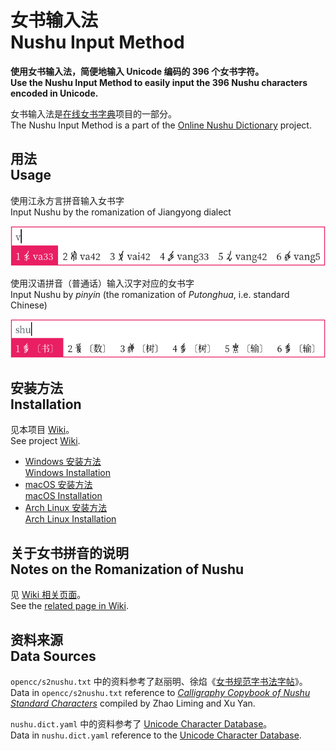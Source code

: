 # 女书输入法<br/>Nushu Input Method

**使用女书输入法，简便地输入 Unicode 编码的 396 个女书字符。<br/>Use the Nushu Input Method to easily input the 396 Nushu characters encoded in Unicode.**

女书输入法是[在线女书字典](https://nushuscript.org/)项目的一部分。<br/>The Nushu Input Method is a part of the [Online Nushu Dictionary](https://nushuscript.org/) project.

## 用法<br/>Usage

使用江永方言拼音输入女书字<br/>Input Nushu by the romanization of Jiangyong dialect

![](demo/demo.png)

使用汉语拼音（普通话）输入汉字对应的女书字<br/>Input Nushu by _pinyin_ (the romanization of _Putonghua_, i.e. standard Chinese)

![](demo/demo1.png)

## 安装方法<br/>Installation

见本项目 [Wiki](https://github.com/nushu-script/rime-nushu/wiki)。<br/>See project [Wiki](https://github.com/nushu-script/rime-nushu/wiki).

- [Windows 安装方法<br/>Windows Installation](https://github.com/nushu-script/rime-nushu/wiki/Windows-%E5%AE%89%E8%A3%85%E6%96%B9%E6%B3%95-%7C-Windows-Installation)
- [macOS 安装方法<br/>macOS Installation](https://github.com/nushu-script/rime-nushu/wiki/macOS-%E5%AE%89%E8%A3%85%E6%96%B9%E6%B3%95-%7C-macOS-Installation)
- [Arch Linux 安装方法<br/>Arch Linux Installation](https://github.com/nushu-script/rime-nushu/wiki/Arch-Linux-%E5%AE%89%E8%A3%85%E6%96%B9%E6%B3%95-%7C-Arch-Linux-Installation)

## 关于女书拼音的说明<br/>Notes on the Romanization of Nushu

见 [Wiki 相关页面](https://github.com/nushu-script/rime-nushu/wiki/%E5%85%B3%E4%BA%8E%E5%A5%B3%E4%B9%A6%E6%8B%BC%E9%9F%B3%E7%9A%84%E8%AF%B4%E6%98%8E-%7C-Notes-on-the-Romanization-of-Nushu)。<br/>See the [related page in Wiki](https://github.com/nushu-script/rime-nushu/wiki/%E5%85%B3%E4%BA%8E%E5%A5%B3%E4%B9%A6%E6%8B%BC%E9%9F%B3%E7%9A%84%E8%AF%B4%E6%98%8E-%7C-Notes-on-the-Romanization-of-Nushu).

## 资料来源<br/>Data Sources

`opencc/s2nushu.txt` 中的资料参考了赵丽明、徐焰《[女书规范字书法字帖](https://book.douban.com/subject/27045237/)》。<br/>Data in `opencc/s2nushu.txt` reference to [_Calligraphy Copybook of Nushu Standard Characters_](https://book.douban.com/subject/27045237/) compiled by Zhao Liming and Xu Yan.

`nushu.dict.yaml` 中的资料参考了 [Unicode Character Database](http://www.unicode.org/Public/11.0.0/ucd/NushuSources-11.0.0d1.txt)。<br/>Data in `nushu.dict.yaml` reference to the [Unicode Character Database](http://www.unicode.org/Public/11.0.0/ucd/NushuSources-11.0.0d1.txt).
